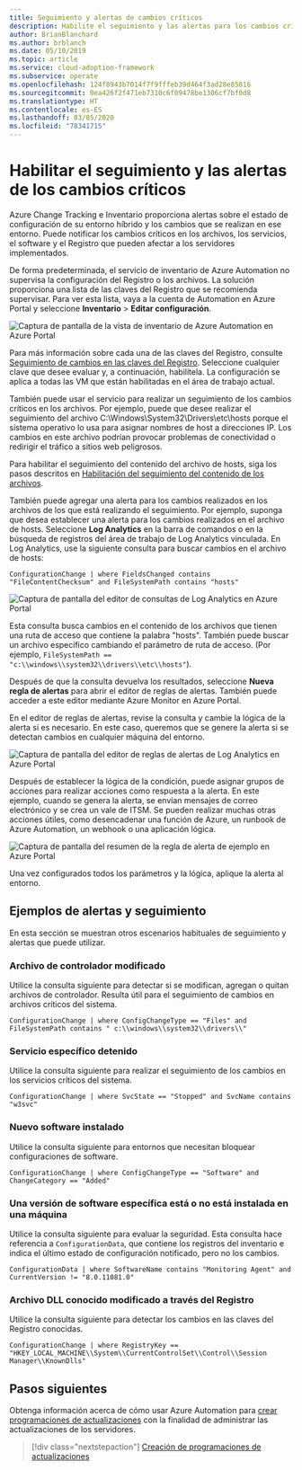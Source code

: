 ```yaml
---
title: Seguimiento y alertas de cambios críticos
description: Habilite el seguimiento y las alertas para los cambios críticos en su entorno híbrido con Azure Change Tracking e Inventario.
author: BrianBlanchard
ms.author: brblanch
ms.date: 05/10/2019
ms.topic: article
ms.service: cloud-adoption-framework
ms.subservice: operate
ms.openlocfilehash: 124f8943b7014f7f9fffeb39d464f3ad28e85816
ms.sourcegitcommit: 0ea426f2f471eb7310c6f09478be1306cf7bf0d8
ms.translationtype: HT
ms.contentlocale: es-ES
ms.lasthandoff: 03/05/2020
ms.locfileid: "78341715"
---
```

# <a name="enable-tracking-and-alerting-for-critical-changes"></a>Habilitar el seguimiento y las alertas de los cambios críticos

Azure Change Tracking e Inventario proporciona alertas sobre el estado de configuración de su entorno híbrido y los cambios que se realizan en ese entorno. Puede notificar los cambios críticos en los archivos, los servicios, el software y el Registro que pueden afectar a los servidores implementados.

De forma predeterminada, el servicio de inventario de Azure Automation no supervisa la configuración del Registro o los archivos. La solución proporciona una lista de las claves del Registro que se recomienda supervisar. Para ver esta lista, vaya a la cuenta de Automation en Azure Portal y seleccione **Inventario** > **Editar configuración**.

![Captura de pantalla de la vista de inventario de Azure Automation en Azure Portal](./media/change-tracking1.png)

Para más información sobre cada una de las claves del Registro, consulte [Seguimiento de cambios en las claves del Registro](https://docs.microsoft.com/azure/automation/automation-change-tracking#registry-key-change-tracking). Seleccione cualquier clave que desee evaluar y, a continuación, habilítela. La configuración se aplica a todas las VM que están habilitadas en el área de trabajo actual.

También puede usar el servicio para realizar un seguimiento de los cambios críticos en los archivos. Por ejemplo, puede que desee realizar el seguimiento del archivo C:\Windows\System32\Drivers\etc\hosts porque el sistema operativo lo usa para asignar nombres de host a direcciones IP. Los cambios en este archivo podrían provocar problemas de conectividad o redirigir el tráfico a sitios web peligrosos.

Para habilitar el seguimiento del contenido del archivo de hosts, siga los pasos descritos en [Habilitación del seguimiento del contenido de los archivos](https://docs.microsoft.com/azure/automation/change-tracking-file-contents#enable-file-content-tracking).

También puede agregar una alerta para los cambios realizados en los archivos de los que está realizando el seguimiento. Por ejemplo, suponga que desea establecer una alerta para los cambios realizados en el archivo de hosts. Seleccione **Log Analytics** en la barra de comandos o en la búsqueda de registros del área de trabajo de Log Analytics vinculada. En Log Analytics, use la siguiente consulta para buscar cambios en el archivo de hosts:

```kusto
ConfigurationChange | where FieldsChanged contains "FileContentChecksum" and FileSystemPath contains "hosts"
```

![Captura de pantalla del editor de consultas de Log Analytics en Azure Portal](./media/change-tracking2.png)

Esta consulta busca cambios en el contenido de los archivos que tienen una ruta de acceso que contiene la palabra "hosts". También puede buscar un archivo específico cambiando el parámetro de ruta de acceso. (Por ejemplo, `FileSystemPath ==  "c:\\windows\\system32\\drivers\\etc\\hosts"`).
  
Después de que la consulta devuelva los resultados, seleccione **Nueva regla de alertas** para abrir el editor de reglas de alertas. También puede acceder a este editor mediante Azure Monitor en Azure Portal.

En el editor de reglas de alertas, revise la consulta y cambie la lógica de la alerta si es necesario. En este caso, queremos que se genere la alerta si se detectan cambios en cualquier máquina del entorno.

![Captura de pantalla del editor de reglas de alertas de Log Analytics en Azure Portal](./media/change-tracking3.png)

Después de establecer la lógica de la condición, puede asignar grupos de acciones para realizar acciones como respuesta a la alerta. En este ejemplo, cuando se genera la alerta, se envían mensajes de correo electrónico y se crea un vale de ITSM. Se pueden realizar muchas otras acciones útiles, como desencadenar una función de Azure, un runbook de Azure Automation, un webhook o una aplicación lógica.

![Captura de pantalla del resumen de la regla de alerta de ejemplo en Azure Portal](./media/change-tracking4.png)

Una vez configurados todos los parámetros y la lógica, aplique la alerta al entorno.

## <a name="tracking-and-alerting-examples"></a>Ejemplos de alertas y seguimiento

En esta sección se muestran otros escenarios habituales de seguimiento y alertas que puede utilizar.

### <a name="driver-file-changed"></a>Archivo de controlador modificado

Utilice la consulta siguiente para detectar si se modifican, agregan o quitan archivos de controlador. Resulta útil para el seguimiento de cambios en archivos críticos del sistema.

  ```kusto
  ConfigurationChange | where ConfigChangeType == "Files" and FileSystemPath contains " c:\\windows\\system32\\drivers\\"
  ```

### <a name="specific-service-stopped"></a>Servicio específico detenido

Utilice la consulta siguiente para realizar el seguimiento de los cambios en los servicios críticos del sistema.

  ```kusto
  ConfigurationChange | where SvcState == "Stopped" and SvcName contains "w3svc"
  ```

### <a name="new-software-installed"></a>Nuevo software instalado

Utilice la consulta siguiente para entornos que necesitan bloquear configuraciones de software.

  ```kusto
  ConfigurationChange | where ConfigChangeType == "Software" and ChangeCategory == "Added"
  ```

### <a name="specific-software-version-is-or-isnt-installed-on-a-machine"></a>Una versión de software específica está o no está instalada en una máquina

Utilice la consulta siguiente para evaluar la seguridad. Esta consulta hace referencia a `ConfigurationData`, que contiene los registros del inventario e indica el último estado de configuración notificado, pero no los cambios.

  ```kusto
  ConfigurationData | where SoftwareName contains "Monitoring Agent" and CurrentVersion != "8.0.11081.0"
  ```

### <a name="known-dll-changed-through-the-registry"></a>Archivo DLL conocido modificado a través del Registro

Utilice la consulta siguiente para detectar los cambios en las claves del Registro conocidas.

  ```kusto
  ConfigurationChange | where RegistryKey == "HKEY_LOCAL_MACHINE\\System\\CurrentControlSet\\Control\\Session Manager\\KnownDlls"
  ```

## <a name="next-steps"></a>Pasos siguientes

Obtenga información acerca de cómo usar Azure Automation para [crear programaciones de actualizaciones](./update-schedules.md) con la finalidad de administrar las actualizaciones de los servidores.

> [!div class="nextstepaction"]
> [Creación de programaciones de actualizaciones](./update-schedules.md)
